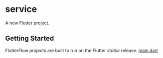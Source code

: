 # service 

A new Flutter project.

## Getting Started

FlutterFlow projects are built to run on the Flutter _stable_ release.
[main.dart](lib%2Fmain.dart)